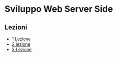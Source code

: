 # Sviluppo Web Server Side

## Lezioni

- [1 Lezione](Lezioni/1_lezione/1_Lezione.md)
- [2 lezione](Lezioni/2_Lezione/2_Lezione.md)
- [3 Lezione](Lezioni/3_Lezione/3_Lezione.md)
